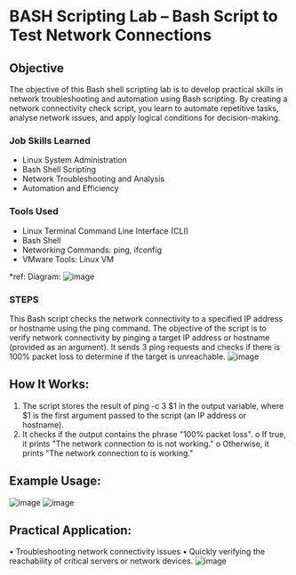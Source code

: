 # BASH Scripting Lab – Bash Script to Test Network Connections

## Objective

The objective of this Bash shell scripting lab is to develop practical skills in network troubleshooting and automation using Bash scripting. By creating a network connectivity check script, you learn to automate repetitive tasks, analyse network issues, and apply logical conditions for decision-making.

### Job Skills Learned

- Linux System Administration
- Bash Shell Scripting
- Network Troubleshooting and Analysis
- Automation and Efficiency


### Tools Used

- Linux Terminal Command Line Interface (CLI)
- Bash Shell
- Networking Commands: ping, ifconfig
- VMware Tools: Linux VM

*ref: Diagram:
![image](https://github.com/user-attachments/assets/d0c59b9e-c69b-49e7-b57a-3a9b8727056c)
 


### STEPS

This Bash script checks the network connectivity to a specified IP address or hostname using the ping command. The objective of the script is to verify network connectivity by pinging a target IP address or hostname (provided as an argument). It sends 3 ping requests and checks if there is 100% packet loss to determine if the target is unreachable.
![image](https://github.com/user-attachments/assets/4003b486-b396-4700-9b60-f84f95c01642)
 

## How It Works:
1.	The script stores the result of ping -c 3 $1 in the output variable, where $1 is the first argument passed to the script (an IP address or hostname).
2.	It checks if the output contains the phrase "100% packet loss".
o	If true, it prints "The network connection to <target> is not working."
o	Otherwise, it prints "The network connection to <target> is working."
## Example Usage:
![image](https://github.com/user-attachments/assets/307f6bf3-a73f-4878-bbb7-59c80ab9d38e)
![image](https://github.com/user-attachments/assets/5d9224b5-adc3-4ac9-8012-e8d351682f40)

 
## Practical Application:
•	Troubleshooting network connectivity issues
•	Quickly verifying the reachability of critical servers or network devices.
![image](https://github.com/user-attachments/assets/c4d7b0bd-dd64-405b-9f02-578f153b0333)


 
